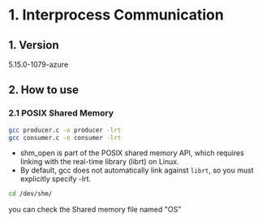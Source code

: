 # 1. Interprocess Communication
## 1. Version
5.15.0-1079-azure

## 2. How to use

### 2.1 POSIX Shared Memory
```bash
gcc producer.c -o producer -lrt
gcc consumer.c -o consumer -lrt
```
- shm_open is part of the POSIX shared memory API, which requires linking with the real-time library (librt) on Linux.
- By default, gcc does not automatically link against `librt`, so you must explicitly specify -lrt.



```bash
cd /dev/shm/
```
you can check the Shared memory file named "OS"


